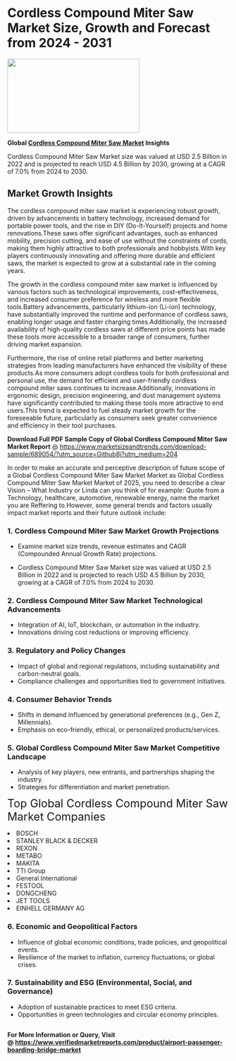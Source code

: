 <H1>Cordless Compound Miter Saw Market Size, Growth and Forecast from 2024 - 2031</H1><img class="aligncenter size-medium wp-image-584254" src="https://thirdeyenews.in/wp-content/uploads/2024/09/Global-Market-Research-300x168.jpeg" alt="" width="300" height="168" /><p><strong>Global&nbsp;<a href="https://www.marketsizeandtrends.com/download-sample/689054/?utm_source=Github8j?utm_medium=204">Cordless Compound Miter Saw Market</a> Insights</strong></p><p>Cordless Compound Miter Saw Market size was valued at USD 2.5 Billion in 2022 and is projected to reach USD 4.5 Billion by 2030, growing at a CAGR of 7.0% from 2024 to 2030.</p><p><h2>Market Growth Insights</h2> <p>The cordless compound miter saw market is experiencing robust growth, driven by advancements in battery technology, increased demand for portable power tools, and the rise in DIY (Do-It-Yourself) projects and home renovations.These saws offer significant advantages, such as enhanced mobility, precision cutting, and ease of use without the constraints of cords, making them highly attractive to both professionals and hobbyists.With key players continuously innovating and offering more durable and efficient saws, the market is expected to grow at a substantial rate in the coming years.</p> <p>The growth in the cordless compound miter saw market is influenced by various factors such as technological improvements, cost-effectiveness, and increased consumer preference for wireless and more flexible tools.Battery advancements, particularly lithium-ion (Li-ion) technology, have substantially improved the runtime and performance of cordless saws, enabling longer usage and faster charging times.Additionally, the increased availability of high-quality cordless saws at different price points has made these tools more accessible to a broader range of consumers, further driving market expansion.</p> <p>Furthermore, the rise of online retail platforms and better marketing strategies from leading manufacturers have enhanced the visibility of these products.As more consumers adopt cordless tools for both professional and personal use, the demand for efficient and user-friendly cordless compound miter saws continues to increase.Additionally, innovations in ergonomic design, precision engineering, and dust management systems have significantly contributed to making these tools more attractive to end users.This trend is expected to fuel steady market growth for the foreseeable future, particularly as consumers seek greater convenience and efficiency in their tool purchases.</p> <p><span class=""><strong>Download Full PDF Sample Copy of Global Cordless Compound Miter Saw Market Report</strong> @ <a href="https://www.marketsizeandtrends.com/download-sample/689054/?utm_source=Github8j?utm_medium=204" target="_blank">https://www.marketsizeandtrends.com/download-sample/689054/?utm_source=Github8j?utm_medium=204</a></span></p><p>In order to make an accurate and perceptive description of future scope of a Global&nbsp;Cordless Compound Miter Saw Market Market as Global&nbsp;Cordless Compound Miter Saw Market Market of 2025, you need to describe a clear Vision &ndash; What Industry or Linda can you think of for example: Quote from a Technology, healthcare, automotive, renewable energy, name the market you are Reffering to.However, some general trends and factors usually impact market reports and their future outlook include:</p><h3>1.&nbsp;<strong>Cordless Compound Miter Saw Market Growth Projections</strong></h3><ul><li>Examine market size trends, revenue estimates and CAGR (Compounded Annual Growth Rate) projections.</li><li><p>Cordless Compound Miter Saw Market size was valued at USD 2.5 Billion in 2022 and is projected to reach USD 4.5 Billion by 2030, growing at a CAGR of 7.0% from 2024 to 2030.</p></li></ul><h3>2.&nbsp;<strong>Cordless Compound Miter Saw Market Technological Advancements</strong></h3><ul><li>Integration of AI, IoT, blockchain, or automation in the industry.</li><li>Innovations driving cost reductions or improving efficiency.</li></ul><h3>3.&nbsp;<strong>Regulatory and Policy Changes</strong></h3><ul><li>Impact of global and regional regulations, including sustainability and carbon-neutral goals.</li><li>Compliance challenges and opportunities tied to government initiatives.</li></ul><h3>4.&nbsp;<strong>Consumer Behavior Trends</strong></h3><ul><li>Shifts in demand influenced by generational preferences (e.g., Gen Z, Millennials).</li><li>Emphasis on eco-friendly, ethical, or personalized products/services.</li></ul><h3>5.&nbsp;<strong>Global Cordless Compound Miter Saw Market Competitive Landscape</strong></h3><ul><li>Analysis of key players, new entrants, and partnerships shaping the industry.</li><li>Strategies for differentiation and market penetration.</li></ul><p data-pm-slice="1 1 []"><span style="color: inherit; font-family: inherit; font-size: 25px;">Top Global Cordless Compound Miter Saw Market Companies</span></p><div class="" data-test-id=""><p><li>BOSCH</li><li> STANLEY BLACK & DECKER</li><li> REXON</li><li> METABO</li><li> MAKITA</li><li> TTI Group</li><li> General International</li><li> FESTOOL</li><li> DONGCHENG</li><li> JET TOOLS</li><li> EINHELL GERMANY AG</li></p></div><h3>6.&nbsp;<strong>Economic and Geopolitical Factors</strong></h3><ul><li>Influence of global economic conditions, trade policies, and geopolitical events.</li><li>Resilience of the market to inflation, currency fluctuations, or global crises.</li></ul><h3>7.&nbsp;<strong>Sustainability and ESG (Environmental, Social, and Governance)</strong></h3><ul><li>Adoption of sustainable practices to meet ESG criteria.</li><li>Opportunities in green technologies and circular economy principles.</li></ul><h2><strong style="font-size: 14px;">For More Information or Query, Visit @&nbsp;</strong><a style="background-color: #ffffff; font-size: 14px;" href="https://www.marketsizeandtrends.com/report/cordless-compound-miter-saw-market/" target="_blank">https://www.verifiedmarketreports.com/product/airport-passenger-boarding-bridge-market</a></h2>
